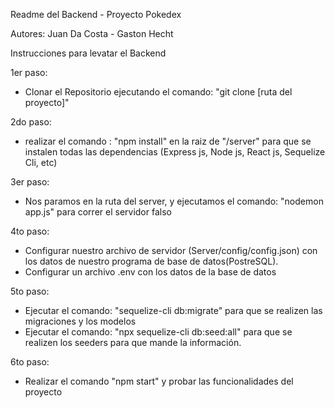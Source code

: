 Readme del Backend - Proyecto Pokedex

Autores: Juan Da Costa - Gaston Hecht

Instrucciones para levatar el Backend

1er paso:
- Clonar el Repositorio ejecutando el comando: "git clone [ruta del proyecto]"

2do paso:
- realizar el comando : "npm install" en la raiz de "/server" para que se instalen todas las dependencias (Express js, Node js, React js, Sequelize Cli, etc)

3er paso:
- Nos paramos en la ruta del server, y ejecutamos el comando: "nodemon app.js" para correr el servidor falso

4to paso:
- Configurar nuestro archivo de servidor (Server/config/config.json) con los datos de nuestro programa de base de datos(PostreSQL).
- Configurar un archivo .env con los datos de la base de datos

5to paso:
- Ejecutar el comando: "sequelize-cli db:migrate" para que se realizen las migraciones y los modelos
- Ejecutar el comando: "npx sequelize-cli db:seed:all" para que se realizen los seeders para que mande la información.

6to paso:
- Realizar el comando "npm start" y probar las funcionalidades del proyecto
